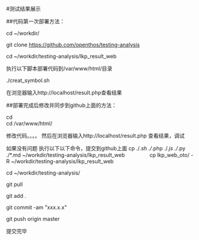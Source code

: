 #测试结果展示



##代码第一次部署方法：

cd ~/workdir/ 

git clone https://github.com/openthos/testing-analysis 

cd ~/workdir/testing-analysis/lkp_result_web 

执行以下脚本部署代码到/var/www/html/目录 

./creat_symbol.sh 

在浏览器输入http://localhost/result.php查看结果 


##部署完成后修改并同步到github上面的方法： 

cd  
cd /var/www/html/

修改代码。。。。 
然后在浏览器输入http://localhost/result.php 查看结果，调试


如果没有问题 
执行以下以下命令，提交到github上面 
cp ./*.sh ./*.php ./*.js ./*.py  ./*.md  ~/workdir/testing-analysis/lkp_result_web                
cp lkp_web_oto/ -R  ~/workdir/testing-analysis/lkp_result_web

cd ~/workdir/testing-analysis/ 

git pull 

git add . 

git commit -am "xxx.x.x" 

git push origin master 


提交完毕 
